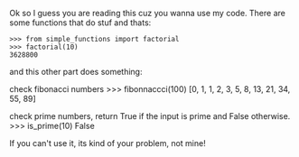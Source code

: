 Ok so I guess you are reading this cuz you wanna use my code. There are some
functions that do stuf and thats:

    >>> from simple_functions import factorial
    >>> factorial(10)
    3628800

and this other part does something:

check fibonacci numbers
    >>> fibonnaccci(100)
    [0, 1, 1, 2, 3, 5, 8, 13, 21, 34, 55, 89]

check prime numbers, return True if the input is prime and False otherwise.
    >>> is_prime(10)
    False

If you can't use it, its kind of your problem, not mine!
